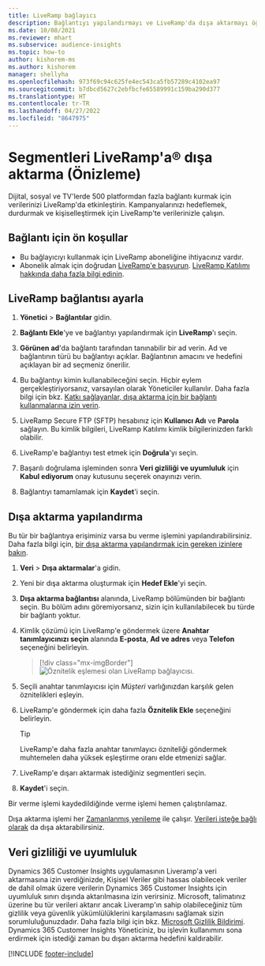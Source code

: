 ```yaml
---
title: LiveRamp bağlayıcı
description: Bağlantıyı yapılandırmayı ve LiveRamp'da dışa aktarmayı öğrenin.
ms.date: 10/08/2021
ms.reviewer: mhart
ms.subservice: audience-insights
ms.topic: how-to
author: kishorem-ms
ms.author: kishorem
manager: shellyha
ms.openlocfilehash: 973f69c94c625fe4ec543ca5fb57289c4102ea97
ms.sourcegitcommit: b7dbcd5627c2ebfbcfe65589991c159ba290d377
ms.translationtype: HT
ms.contentlocale: tr-TR
ms.lasthandoff: 04/27/2022
ms.locfileid: "8647975"
---
```

# <a name="export-segments-to-liverampreg-preview"></a>Segmentleri LiveRamp'a&reg; dışa aktarma (Önizleme)

Dijital, sosyal ve TV'lerde 500 platformdan fazla bağlantı kurmak için verilerinizi LiveRamp'da etkinleştirin. Kampanyalarınızı hedeflemek, durdurmak ve kişiselleştirmek için LiveRamp'te verilerinizle çalışın.

## <a name="prerequisites-for-a-connection"></a>Bağlantı için ön koşullar

- Bu bağlayıcıyı kullanmak için LiveRamp aboneliğine ihtiyacınız vardır.
- Abonelik almak için doğrudan [LiveRamp'e başvurun](https://liveramp.com/contact/). [LiveRamp Katılımı hakkında daha fazla bilgi edinin](https://liveramp.com/our-platform/data-onboarding/).

## <a name="set-up-connection-to-liveramp"></a>LiveRamp bağlantısı ayarla

1. **Yönetici** > **Bağlantılar** gidin.

1. **Bağlantı Ekle**'ye ve bağlantıyı yapılandırmak için **LiveRamp**'ı seçin.

1. **Görünen ad**'da bağlantı tarafından tanınabilir bir ad verin. Ad ve bağlantının türü bu bağlantıyı açıklar. Bağlantının amacını ve hedefini açıklayan bir ad seçmeniz önerilir.

1. Bu bağlantıyı kimin kullanabileceğini seçin. Hiçbir eylem gerçekleştiriyorsanız, varsayılan olarak Yöneticiler kullanılır. Daha fazla bilgi için bkz. [Katkı sağlayanlar, dışa aktarma için bir bağlantı kullanmalarına izin verin](connections.md#allow-contributors-to-use-a-connection-for-exports).

1. LiveRamp Secure FTP (SFTP) hesabınız için **Kullanıcı Adı** ve **Parola** sağlayın.
Bu kimlik bilgileri, LiveRamp Katılımı kimlik bilgilerinizden farklı olabilir.

1. LiveRamp'e bağlantıyı test etmek için **Doğrula**'yı seçin.

1. Başarılı doğrulama işleminden sonra **Veri gizliliği ve uyumluluk** için **Kabul ediyorum** onay kutusunu seçerek onayınızı verin.

1. Bağlantıyı tamamlamak için **Kaydet**'i seçin.

## <a name="configure-an-export"></a>Dışa aktarma yapılandırma

Bu tür bir bağlantıya erişiminiz varsa bu verme işlemini yapılandırabilirsiniz. Daha fazla bilgi için, [bir dışa aktarma yapılandırmak için gereken izinlere bakın](export-destinations.md#set-up-a-new-export).

1. **Veri** > **Dışa aktarmalar**'a gidin.

1. Yeni bir dışa aktarma oluşturmak için **Hedef Ekle**'yi seçin.

1. **Dışa aktarma bağlantısı** alanında, LiveRamp bölümünden bir bağlantı seçin. Bu bölüm adını göremiyorsanız, sizin için kullanılabilecek bu türde bir bağlantı yoktur.

1. Kimlik çözümü için LiveRamp'e göndermek üzere **Anahtar tanımlayıcınızı seçin** alanında **E-posta**, **Ad ve adres** veya **Telefon** seçeneğini belirleyin.
   > [!div class="mx-imgBorder"]
   > ![Öznitelik eşlemesi olan LiveRamp bağlayıcısı.](media/export-liveramp-segments.png "Öznitelik eşlemesi olan LiveRamp bağlayıcısı")

1. Seçili anahtar tanımlayıcısı için *Müşteri* varlığınızdan karşılık gelen öznitelikleri eşleyin.

1. LiveRamp'e göndermek için daha fazla **Öznitelik Ekle** seçeneğini belirleyin.

   > [!TIP]
   > LiveRamp'e daha fazla anahtar tanımlayıcı özniteliği göndermek muhtemelen daha yüksek eşleştirme oranı elde etmenizi sağlar.

1. LiveRamp'e dışarı aktarmak istediğiniz segmentleri seçin.

1. **Kaydet**'i seçin.

Bir verme işlemi kaydedildiğinde verme işlemi hemen çalıştırılamaz.

Dışa aktarma işlemi her [Zamanlanmış yenileme](system.md#schedule-tab) ile çalışır. [Verileri isteğe bağlı olarak](export-destinations.md#run-exports-on-demand) da dışa aktarabilirsiniz. 


## <a name="data-privacy-and-compliance"></a>Veri gizliliği ve uyumluluk

Dynamics 365 Customer Insights uygulamasının Liveramp'a veri aktarmasına izin verdiğinizde, Kişisel Veriler gibi hassas olabilecek veriler de dahil olmak üzere verilerin Dynamics 365 Customer Insights için uyumluluk sınırı dışında aktarılmasına izin verirsiniz. Microsoft, talimatınız üzerine bu tür verileri aktarır ancak Liveramp'ın sahip olabileceğiniz tüm gizlilik veya güvenlik yükümlülüklerini karşılamasını sağlamak sizin sorumluluğunuzdadır. Daha fazla bilgi için bkz. [Microsoft Gizlilik Bildirimi](https://go.microsoft.com/fwlink/?linkid=396732).
Dynamics 365 Customer Insights Yöneticiniz, bu işlevin kullanımını sona erdirmek için istediği zaman bu dışarı aktarma hedefini kaldırabilir.

[!INCLUDE [footer-include](includes/footer-banner.md)]
